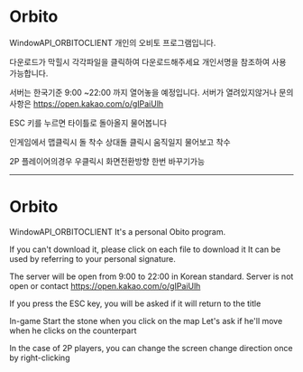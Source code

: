 # Orbito
WindowAPI_ORBITOCLIENT
개인의 오비토 프로그램입니다.

다운로드가 막힐시 각각파일을 클릭하여 다운로드해주세요
개인서명을 참조하여 사용가능합니다.

서버는 한국기준 9:00 ~22:00 까지 열어놓을 예정입니다.
서버가 열려있지않거나 문의사항은  https://open.kakao.com/o/gIPaiUlh 

ESC 키를 누르면 타이틀로 돌아올지 물어봅니다

인게임에서
맵클릭시 돌 착수
상대돌 클릭시 움직일지 물어보고 착수

2P 플레이어의경우 우클릭시 화면전환방향 한번 바꾸기가능

---
# Orbito
WindowAPI_ORBITOCLIENT
It's a personal Obito program.

If you can't download it, please click on each file to download it
It can be used by referring to your personal signature.

The server will be open from 9:00 to 22:00 in Korean standard.
Server is not open or contact https://open.kakao.com/o/gIPaiUlh

If you press the ESC key, you will be asked if it will return to the title

In-game
Start the stone when you click on the map
Let's ask if he'll move when he clicks on the counterpart

In the case of 2P players, you can change the screen change direction once by right-clicking